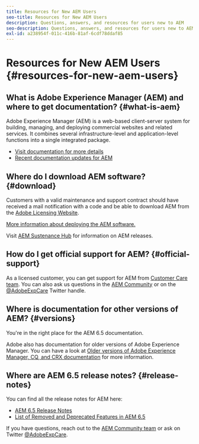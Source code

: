 ```yaml
---
title: Resources for New AEM Users
seo-title: Resources for New AEM Users
description: Questions, answers, and resources for users new to AEM
seo-description: Questions, answers, and resources for users new to AEM
exl-id: a238954f-011c-416b-81af-6cdf78ddaf85
---
```

# Resources for New AEM Users {#resources-for-new-aem-users}

## What is Adobe Experience Manager (AEM) and where to get documentation? {#what-is-aem}

Adobe Experience Manager (AEM) is a web-based client-server system for building, managing, and deploying commercial websites and related services. It combines several infrastructure-level and application-level functions into a single integrated package.

* [Visit documentation for more details](/help/sites-deploying/home.md)
* [Recent documentation updates for AEM](https://experienceleague.adobe.com/docs/experience-manager-release-information/aem-release-updates/doc-updates/documentation-updates.html?lang=en)

## Where do I download AEM software? {#download}

Customers with a valid maintenance and support contract should have received a mail notification with a code and be able to download AEM from the [Adobe Licensing Website](https://licensing.adobe.com/).

[More information about deploying the AEM software.](/help/sites-deploying/home.md)

Visit [AEM Sustenance Hub](https://experienceleague.adobe.com/docs/experience-manager-release-information/aem-release-updates/aem-releases-updates.html?lang=en) for information on AEM releases.

## How do I get official support for AEM? {#official-support}

As a licensed customer, you can get support for AEM from [Customer Care team](https://experienceleague.adobe.com/?support-solution=General#support). You can also ask us questions in the [AEM Community](https://experienceleaguecommunities.adobe.com:443/t5/adobe-experience-manager/ct-p/adobe-experience-manager-community) or on the [@AdobeExpCare](https://twitter.com/adobeexpcare) Twitter handle.

## Where is documentation for other versions of AEM? {#versions}

You're in the right place for the AEM 6.5 documentation.

Adobe also has documentation for older versions of Adobe Experience Manager. You can have a look at [Older versions of Adobe Experience Manager, CQ, and CRX documentation](https://experienceleague.adobe.com/docs/experience-manager-release-information/aem-release-updates/previous-updates/aem-previous-versions.html) for more information.

## Where are AEM 6.5 release notes? {#release-notes}

You can find all the release notes for AEM here:

* [AEM 6.5 Release Notes](/help/release-notes/home.md)
* [List of Removed and Deprecated Features in AEM 6.5](/help/release-notes/deprecated-removed-features.md)

If you have questions, reach out to the [AEM Community team](https://help-forums.adobe.com/content/adobeforums/en/experience-manager-forum/adobe-experience-manager.html) or ask on Twitter [@AdobeExpCare](https://twitter.com/adobeexpcare).
